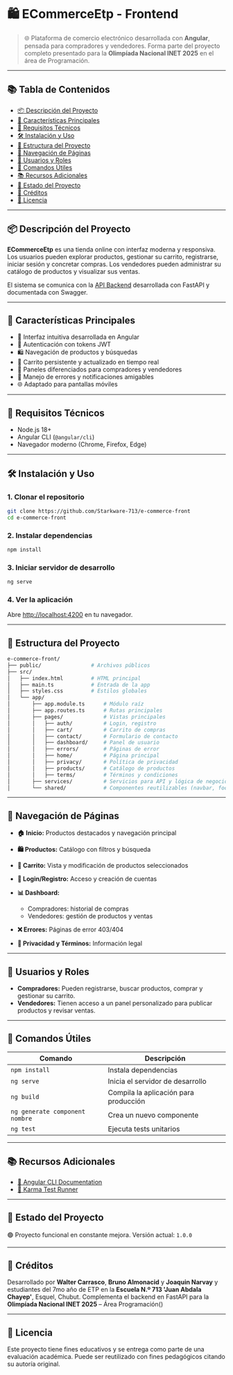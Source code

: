 
# 🛍️ ECommerceEtp - Frontend

> 🌐 Plataforma de comercio electrónico desarrollada con **Angular**, pensada para compradores y vendedores. Forma parte del proyecto completo presentado para la **Olimpíada Nacional INET 2025** en el área de Programación.

---

## 📚 Tabla de Contenidos

- [📦 Descripción del Proyecto](#-descripción-del-proyecto)
- [🚀 Características Principales](#-características-principales)
- [🔧 Requisitos Técnicos](#-requisitos-técnicos)
- [🛠️ Instalación y Uso](#️-instalación-y-uso)
- [📁 Estructura del Proyecto](#-estructura-del-proyecto)
- [🧭 Navegación de Páginas](#-navegación-de-páginas)
- [👤 Usuarios y Roles](#-usuarios-y-roles)
- [🧰 Comandos Útiles](#-comandos-útiles)
- [📚 Recursos Adicionales](#-recursos-adicionales)
- [📌 Estado del Proyecto](#-estado-del-proyecto)
- [🙌 Créditos](#-créditos)
- [📝 Licencia](#-licencia)

---

## 📦 Descripción del Proyecto

**ECommerceEtp** es una tienda online con interfaz moderna y responsiva. Los usuarios pueden explorar productos, gestionar su carrito, registrarse, iniciar sesión y concretar compras. Los vendedores pueden administrar su catálogo de productos y visualizar sus ventas.

El sistema se comunica con la [API Backend](https://e-comerce-backend-kudw.onrender.com) desarrollada con FastAPI y documentada con Swagger.

---

## 🚀 Características Principales

- 🎨 Interfaz intuitiva desarrollada en Angular
- 🔐 Autenticación con tokens JWT
- 🛍️ Navegación de productos y búsquedas
- 🛒 Carrito persistente y actualizado en tiempo real
- 💼 Paneles diferenciados para compradores y vendedores
- 💬 Manejo de errores y notificaciones amigables
- 🌐 Adaptado para pantallas móviles

---

## 🔧 Requisitos Técnicos

- Node.js 18+
- Angular CLI (`@angular/cli`)
- Navegador moderno (Chrome, Firefox, Edge)

---

## 🛠️ Instalación y Uso

### 1. Clonar el repositorio

```bash
git clone https://github.com/Starkware-713/e-commerce-front
cd e-commerce-front
````

### 2. Instalar dependencias

```bash
npm install
```

### 3. Iniciar servidor de desarrollo

```bash
ng serve
```

### 4. Ver la aplicación

Abre [http://localhost:4200](http://localhost:4200) en tu navegador.

---

## 📁 Estructura del Proyecto

```bash
e-commerce-front/
├── public/                # Archivos públicos
├── src/
│   ├── index.html         # HTML principal
│   ├── main.ts            # Entrada de la app
│   ├── styles.css         # Estilos globales
│   └── app/
│       ├── app.module.ts      # Módulo raíz
│       ├── app.routes.ts      # Rutas principales
│       ├── pages/             # Vistas principales
│       │   ├── auth/          # Login, registro
│       │   ├── cart/          # Carrito de compras
│       │   ├── contact/       # Formulario de contacto
│       │   ├── dashboard/     # Panel de usuario
│       │   ├── errors/        # Páginas de error
│       │   ├── home/          # Página principal
│       │   ├── privacy/       # Política de privacidad
│       │   ├── products/      # Catálogo de productos
│       │   ├── terms/         # Términos y condiciones
│       ├── services/          # Servicios para API y lógica de negocio
│       └── shared/            # Componentes reutilizables (navbar, footer, etc.)
```

---

## 🧭 Navegación de Páginas

* **🏠 Inicio:** Productos destacados y navegación principal
* **🛍️ Productos:** Catálogo con filtros y búsqueda
* **🛒 Carrito:** Vista y modificación de productos seleccionados
* **🔐 Login/Registro:** Acceso y creación de cuentas
* **📊 Dashboard:**

  * Compradores: historial de compras
  * Vendedores: gestión de productos y ventas
* **❌ Errores:** Páginas de error 403/404
* **📜 Privacidad y Términos:** Información legal

---

## 👤 Usuarios y Roles

* **Compradores:** Pueden registrarse, buscar productos, comprar y gestionar su carrito.
* **Vendedores:** Tienen acceso a un panel personalizado para publicar productos y revisar ventas.

---

## 🧰 Comandos Útiles

| Comando                        | Descripción                           |
| ------------------------------ | ------------------------------------- |
| `npm install`                  | Instala dependencias                  |
| `ng serve`                     | Inicia el servidor de desarrollo      |
| `ng build`                     | Compila la aplicación para producción |
| `ng generate component nombre` | Crea un nuevo componente              |
| `ng test`                      | Ejecuta tests unitarios               |

---

## 📚 Recursos Adicionales

* [📘 Angular CLI Documentation](https://angular.dev/tools/cli)
* [🧪 Karma Test Runner](https://karma-runner.github.io)

---

## 📌 Estado del Proyecto

🟢 Proyecto funcional en constante mejora. Versión actual: `1.0.0`

---

## 🙌 Créditos

Desarrollado por **Walter Carrasco**, **Bruno Almonacid** y **Joaquin Narvay**  y  estudiantes del 7mo año de ETP en la **Escuela N.º 713 'Juan Abdala Chayep'**, Esquel, Chubut.
Complementa el backend en FastAPI para la **Olimpíada Nacional INET 2025** – Área Programación()

---

## 📝 Licencia

Este proyecto tiene fines educativos y se entrega como parte de una evaluación académica. Puede ser reutilizado con fines pedagógicos citando su autoría original.


